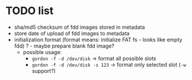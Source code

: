 TODO list
=========

- sha/md5 checksum of fdd images stored in metadata
- store date of upload of fdd images to metadata
- initialization format (format means: initialize FAT fs - looks like empty fdd) ? - maybe prepare blank fdd image?
    - possible usage:
      - `gordon -f -d /dev/disk` -> format all possible slots
      - `gordon -f -d /dev/disk -s 123` -> format only selected slot (`-w` support?)
